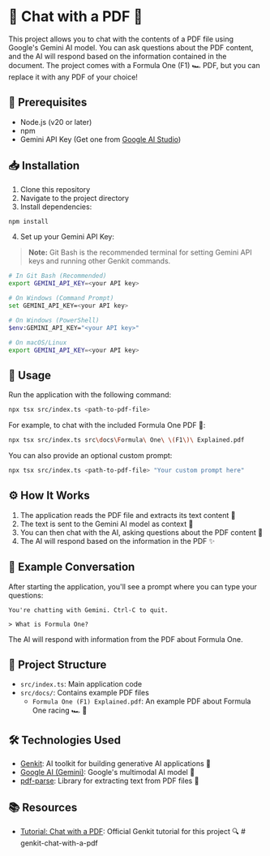 # 📄 Chat with a PDF 🤖

This project allows you to chat with the contents of a PDF file using Google's Gemini AI model. You can ask questions about the PDF content, and the AI will respond based on the information contained in the document. The project comes with a Formula One (F1) 🏎️ PDF, but you can replace it with any PDF of your choice!

## 🔧 Prerequisites

- Node.js (v20 or later)
- npm
- Gemini API Key (Get one from [Google AI Studio](https://aistudio.google.com/app/apikey))

## 📥 Installation

1. Clone this repository
2. Navigate to the project directory
3. Install dependencies:

```bash
npm install
```

4. Set up your Gemini API Key:

> **Note:** Git Bash is the recommended terminal for setting Gemini API keys and running other Genkit commands.

```bash
# In Git Bash (Recommended)
export GEMINI_API_KEY=<your API key>

# On Windows (Command Prompt)
set GEMINI_API_KEY=<your API key>

# On Windows (PowerShell)
$env:GEMINI_API_KEY="<your API key>"

# On macOS/Linux
export GEMINI_API_KEY=<your API key>
```

## 🚀 Usage

Run the application with the following command:

```bash
npx tsx src/index.ts <path-to-pdf-file>
```

For example, to chat with the included Formula One PDF 🏁:

```bash
npx tsx src/index.ts src\docs\Formula\ One\ \(F1\)\ Explained.pdf
```

You can also provide an optional custom prompt:

```bash
npx tsx src/index.ts <path-to-pdf-file> "Your custom prompt here"
```

## ⚙️ How It Works

1. The application reads the PDF file and extracts its text content 📄
2. The text is sent to the Gemini AI model as context 🧠
3. You can then chat with the AI, asking questions about the PDF content 💬
4. The AI will respond based on the information in the PDF ✨



## 💬 Example Conversation

After starting the application, you'll see a prompt where you can type your questions:

```
You're chatting with Gemini. Ctrl-C to quit.

> What is Formula One?
```

The AI will respond with information from the PDF about Formula One.

## 📂 Project Structure

- `src/index.ts`: Main application code
- `src/docs/`: Contains example PDF files
  - `Formula One (F1) Explained.pdf`: An example PDF about Formula One racing 🏎️ 🏁

## 🛠️ Technologies Used

- [Genkit](https://genkit.dev/): AI toolkit for building generative AI applications 🤖
- [Google AI (Gemini)](https://ai.google.dev/): Google's multimodal AI model 🧠
- [pdf-parse](https://www.npmjs.com/package/pdf-parse): Library for extracting text from PDF files 📄

## 📚 Resources

- [Tutorial: Chat with a PDF](https://genkit.dev/docs/tutorials/tutorial-chat-with-a-pdf/): Official Genkit tutorial for this project 🔍
#   g e n k i t - c h a t - w i t h - a - p d f 
 
 
